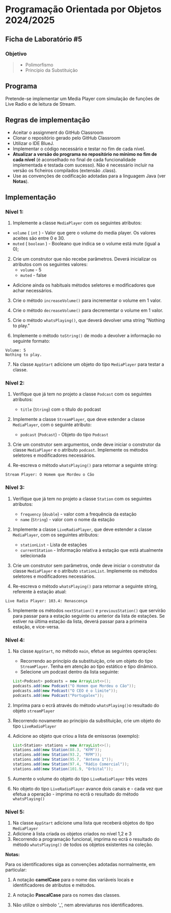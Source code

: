 # Programação Orientada por Objetos 2024/2025

## Ficha de Laboratório #5

### Objetivo

> - Polimorfismo
> - Princípio da Substituição

## Programa

Pretende-se implementar um Media Player com simulação de funções de Live Radio e de leitura de Stream.

## Regras de implementação

- Aceitar o assignment do GitHub Classroom
- Clonar o repositório gerado pelo GitHub Classroom
- Utilizar o IDE BlueJ.
- Implementar o código necessário e testar no fim de cada nível.
- **Atualizar a versão do programa no repositório no mínimo no fim de cada nível** (é aconselhado no final de cada funcionalidade implementada e testada com sucesso). Não é necessário incluir na versão os ficheiros compilados (extensão .class).
- Use as convenções de codificação adotadas para a linguagem Java (ver **Notas**).

## Implementação

### Nível 1:

1. Implemente a classe `MediaPlayer` com os seguintes atributos:

- `volume` ( `int` ) - Valor que gere o volume do media player. Os valores aceites são entre 0 e 30.
- `muted` ( `boolean` ) - Booleano que indica se o volume está mute (igual a 0);

2. Crie um construtor que não recebe parâmetros. Deverá inicializar os atributos com os seguintes valores:
   - `volume` - 5
   - `muted` - false

- Adicione ainda os habituais métodos seletores e modificadores que achar necessários.

3. Crie o método `increaseVolume()` para incrementar o volume em 1 valor.
4. Crie o método `decreaseVolume()` para decrementar o volume em 1 valor.

5. Crie o método `whatsPlaying()`, que deverá devolver uma string "Nothing to play."

6. Implemente o método `toString()` de modo a devolver a informação no seguinte formato:

```console
Volume: 5
Nothing to play.
```

7. Na classe `AppStart` adicione um objeto do tipo `MediaPlayer` para testar a classe.

### Nível 2:

1. Verifique que já tem no projeto a classe `Podcast` com os seguintes atributos:

   - `title` (`String`) com o título do podcast

2. Implemente a classe `StreamPlayer`, que deve estender a classe `MediaPlayer`, com o seguinte atributo:

   - `podcast` (`Podcast`) - Objeto do tipo `Podcast`

3. Crie um construtor sem argumentos, onde deve iniciar o construtor da classe `MediaPlayer` e o atributo `podcast`. Implemente os métodos seletores e modificadores necessários.

4. Re-escreva o método `whatsPlaying()` para retornar a seguinte string:

```console
Stream Player: O Homem que Mordeu o Cão
```

### Nível 3:

1. Verifique que já tem no projeto a classe `Station` com os seguintes atributos:

   - `frequency` (`double`) - valor com a frequência da estação
   - `name` (`String`) - valor com o nome da estação

2. Implemente a classe `LiveRadioPlayer`, que deve estender a classe `MediaPlayer`, com os seguintes atributos:

   - `stationList` - Lista de estações
   - `currentStation` - Informação relativa à estação que está atualmente selecionada

3. Crie um construtor sem parâmetros, onde deve iniciar o construtor da classe `MediaPlayer` e o atributo `stationList`. Implemente os métodos seletores e modificadores necessários.

4. Re-escreva o método `whatsPlaying()` para retornar a seguinte string, referente à estação atual:

```console
Live Radio Player: 103.4: Renascença
```

5. Implemente os métodos `nextStation()` e `previousStation()` que servirão para passar para a estação seguinte ou anterior da lista de estações. Se estiver na última estação da lista, deverá passar para a primeira estação, e vice-versa.

### Nível 4:

1. Na classe `AppStart`, no método `main`, efetue as seguintes operações:

   - Recorrendo ao princípio da substituição, crie um objeto do tipo `StreamPlayer`. Tenha em atenção ao tipo estático e tipo dinâmico.
   - Selecione um podcast dentro da lista seguinte:

   ```java
   List<Podcast> podcasts = new ArrayList<>();
   podcasts.add(new Podcast("O Homem que Mordeu o Cão"));
   podcasts.add(new Podcast("O CEO é o limite"));
   podcasts.add(new Podcast("Portugalex"));
   ```

2. Imprima para o ecrã através do método `whatsPlaying()`o resultado do objeto `streamPlayer`
3. Recorrendo novamente ao princípio da substituição, crie um objeto do tipo `LiveRadioPlayer`
4. Adicione ao objeto que criou a lista de emissoras (exemplo):

   ```java
   List<Station> stations = new ArrayList<>();
   stations.add(new Station(88.3, "KFM"));
   stations.add(new Station(93.2, "RFM"));
   stations.add(new Station(95.7, "Antena 1"));
   stations.add(new Station(97.4, "Rádio Comercial"));
   stations.add(new Station(101.9, "Orbital"));
   ```

5. Aumente o volume do objeto do tipo `LiveRadioPlayer` três vezes
6. No objeto do tipo `LiveRadioPlayer` avance dois canais e - cada vez que efetua a operação - imprima no ecrã o resultado do método `whatsPlaying()`

### Nível 5:

1. Na classe `AppStart` adicione uma lista que receberá objetos do tipo `MediaPlayer`
2. Adicione à lista criada os objetos criados no nível 1,2 e 3
3. Recorrendo a programação funcional, imprima no ecrã o resultado do método `whatsPlaying()` de todos os objetos existentes na coleção.

**Notas:**

Para os identificadores siga as convenções adotadas normalmente, em particular:

1. A notação **camelCase** para o nome das variáveis locais e identificadores de atributos e métodos.

2. A notação **PascalCase** para os nomes das classes.

3. Não utilize o símbolo ‘\_’, nem abreviaturas nos identificadores.
